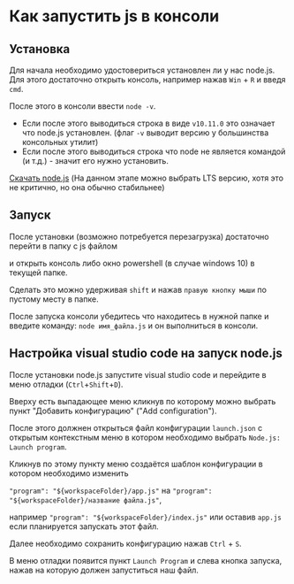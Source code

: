 # Как запустить js в консоли

## Установка
Для начала необходимо удостовериться установлен ли у нас node.js. 
Для этого достаточно открыть консоль, например нажав `Win` + `R` и введя `cmd`.

После этого в консоли ввести `node -v`. 
- Если после этого выводиться строка в виде `v10.11.0` это означает что node.js установлен. (флаг `-v` выводит версию у большинства консольных утилит)
- Если после этого выводиться строка что node не является командой (и т.д.) - значит его нужно установить.

[Скачать node.js](https://nodejs.org/en/) (На данном этапе можно выбрать LTS версию, хотя это не критично, но она обычно стабильнее)

## Запуск
После установки (возможно потребуется перезагрузка) достаточно перейти в папку с js файлом

и открыть консоль либо окно powershell (в случае windows 10) в текущей папке. 

Сделать это можно удерживая `shift` и нажав `правую кнопку мыши` по пустому месту в папке.

После запуска консоли убедитесь что находитесь в нужной папке и введите команду:
`node имя_файла.js` и он выполниться в консоли.

## Настройка visual studio code на запуск node.js
После установки node.js запустите visual studio code и перейдите в меню отладки (`Ctrl`+`Shift`+`D`).

Вверху есть выпадающее меню кликнув по которому можно выбрать пункт "Добавить конфигурацию" ("Add configuration").

После этого должнен открыться файл конфигурации `launch.json` с открытым контекстным меню в котором необходимо выбрать `Node.js: Launch program`.

Кликнув по этому пункту меню создаётся шаблон конфигурации в котором необходимо изменить 

`"program": "${workspaceFolder}/app.js"` на `"program": "${workspaceFolder}/название файла.js"`, 

например `"program": "${workspaceFolder}/index.js"` или оставив `app.js` если планируется запускать этот файл.

Далее необходимо сохранить конфигурацию нажав `Ctrl` + `S`.

В меню отладки появится пункт `Launch Program` и слева кнопка запуска, нажав на которую должен запуститься наш файл.